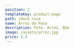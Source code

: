 ```yaml
---
position: 2
templateKey: product-page
path: /duck-rice
name: Arroz de Pato
description: Pato. Arroz. Bom
image: /assets/arroz.jpg
price: 1.5
---
```


